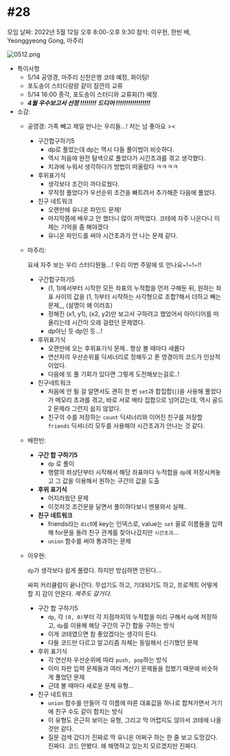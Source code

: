 # #28

모임 날짜: 2022년 5월 12일 오후 8:00-오후 9:30
참석: 이우현, 한빈 배, Yeonggyeong Gong, 마주리

![0512.png](#28%20e1b06e93077d4efb8680f4c2a0f2b00d/0512.png)

- 특이사항
    - 5/14 공영경, 마주리 신한은행 코테 예정, 화이팅!
    - 포도송이 스터디랑랑 같이 잠깐의 교류
    - 5/14 16:00 종각, 포도송이 스터디와 교류회(?) 예정
    - ***4월 우수보고서 선정 !!!!!!!! 드디어 !!!!!!!!!!!!!!!!!***
- 소감:
    - 공영경: 가족 빼고 제일 만나는 우리들...! 저는 넘 좋아요 ><
        - 구간합구하기5
            - dp로 풀었는데 dp는 역시 다들 풀이법이 비슷하다.
            - 역시 처음에 완전 탐색으로 풀었다가 시간초과를 겪고 생각했다.
            - 치과에 누워서 생각하다가 방법이 떠올랐다 ㅋㅋㅋㅋ
        - 후위표기식
            - 생각보다 조건이 까다로웠다.
            - 무작정 풀었다가 우선순위 조건을 빠트려서 추가해준 다음에 풀었다.
        - 친구 네트워크
            - 오랜만에 유니온 파인드 문제!
            - 마지막쯤에 배우고 안 했더니 많이 까먹었다. 코테에 자주 나온다니 이제는 기억을 좀 해야겠다
            - 유니온 파인드를 써야 시간초과가 안 나는 문제 같다.
        
    - 마주리:
        
        요새 자주 보는 우리 스터디원들...! 우리 이번 주말에 또 만나요~!~!~!!
        
        - 구간합구하기5
            - (1, 1)에서부터 시작한 모든 좌표의 누적합을 먼저 구해둔 뒤, 원하는 좌표 사이의 값을 (1, 1)부터 시작하는 사각형으로 조합?해서 더하고 빼는 문제,,, (설명이 왜 이러죠)
            - 정해진 (x1, y1), (x2, y2)만 보고서 구하려고 했었어서 아이디어를 떠올리는데 시간이 오래 걸렸던 문제였다.
            - dp아닌 듯 dp인 듯...!
        - 후위표기식
            - 오랜만에 오는 후위표기식 문제.. 항상 볼 때마다 새롭다
            - 연산자의 우선순위를 딕셔너리로 정해두고 푼 영경이의 코드가 인상적이었다.
            - 다음에 또 풀 기회가 있다면 그렇게 도전해보는걸로..!
        - 친구네트워크
            - 처음에 안 될 걸 알면서도 괜히 한 번 `set`과 합집합(`|`)을 사용해 풀었다가 메모리 초과를 겪고, 바로 서로 배타 집합으로 넘어갔는데, 역시 골드2 문제라 그런지 쉽지 않았다.
            - 친구의 수를 저장하는 `count` 딕셔너리와 이어진 친구를 저장할 `friends` 딕셔너리 모두를 사용해야 시간초과가 안나는 것 같다.
        
    - 배한빈:
        - **구간 합 구하기5**
            - `dp` 로 풀이
            - 행렬의 좌상단부터 시작해서 해당 좌표마다 누적합을 `dp`에 저장시켜놓고 그 값을 이용해서 원하는 구간의 값을 도출
        - **후위 표기식**
            - 어지러웠던 문제
            - 이것저것 조건문을 달면서 풀이하다보니 멘붕와서 실패..
        - **친구 네트워크**
            - friends라는 `dic`t에 key는 인덱스로, value는 `set` 꼴로 이름들을 입력해 for문을 돌려 친구 관계를 찾아나갔지만 `시간초과`...
            - `union` 함수를 써야 통과하는 문제
    - 이우현:
        
        `dp`가 생각보다 쉽게 풀렸다. 하지만 방심하면 안된다...
        
        싸피 커리큘럼이 끝나간다. 무섭기도 하고, 기대되기도 하고, 프로젝트 어떻게 할 지 감이 안온다. *제주도 갈거다.*
        
        - 구간 합 구하기5
            - `dp`, 각 `(0, 0)`부터 각 지점까지의 누적합을 미리 구해서 `dp`에 저장하고, `dp`를 이용해 해당 구간의 구간 합을 구하는 방식
            - 이게 코테였으면 참 좋았겠다는 생각이 든다.
            - 다들 코드만 다르고 알고리즘 자체는 동일해서 신기했던 문제
        - 후위 표기식
            - 각 연산자 우선순위에 따라 `push, pop`하는 방식
            - 이미 자판 입력 문제들과 여러 계산기 문제들을 접했기 때문에 비슷하게 풀었던 문제
            - 근데 볼 때마다 새로운 문제 유형...
        - 친구 네트워크
            - `union` 함수를 만들어 각 이름에 따른 대표값을 하나로 합쳐가면서 거기에 친구 수도 같이 합치는 방식
            - 이 유형도 은근히 보이는 유형, 그리고 막 어렵지도 않아서 코테에 나올 것만 같다.
            - 질문 검색 갔다가 진짜로 딱 유니온 어쩌구 하는 한 줄 보고 도망갔다. 진짜다. 코드 안봤다. 왜 해명하고 있는지 모르겠지만 진짜다.
